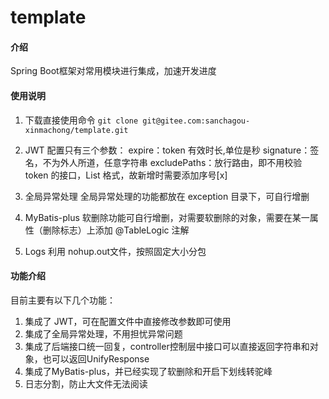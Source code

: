 # template

#### 介绍
Spring Boot框架对常用模块进行集成，加速开发进度


#### 使用说明

1.  下载直接使用命令
    `git clone git@gitee.com:sanchagou-xinmachong/template.git`

2.  JWT 配置只有三个参数：
    expire：token 有效时长,单位是秒
    signature：签名，不为外人所道，任意字符串
    excludePaths：放行路由，即不用校验 token 的接口，List<String> 格式，故新增时需要添加序号[x]

3.  全局异常处理
    全局异常处理的功能都放在 exception 目录下，可自行增删

4.  MyBatis-plus
    软删除功能可自行增删，对需要软删除的对象，需要在某一属性（删除标志）上添加 @TableLogic 注解

5.  Logs
    利用 nohup.out文件，按照固定大小分包


#### 功能介绍
目前主要有以下几个功能：
1. 集成了 JWT，可在配置文件中直接修改参数即可使用
2. 集成了全局异常处理，不用担忧异常问题
3. 集成了后端接口统一回复，controller控制层中接口可以直接返回字符串和对象，也可以返回UnifyResponse
4. 集成了MyBatis-plus，并已经实现了软删除和开启下划线转驼峰
5. 日志分割，防止大文件无法阅读